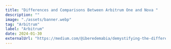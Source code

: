 ```yaml
---
title: "Differences and Comparisons Between Arbitrum One and Nova "
description: ""
image: "./assets/banner.webp"
tag: "Arbitrum"
label: "Arbitrum"
date: 2024-01-30
externalUrl: "https://medium.com/@iberedemabia/demystifying-the-differences-and-comparisons-between-arbitrum-one-and-arbitrum-nova-60cb655ee15d"
---
```

